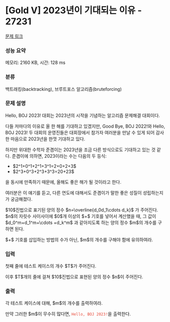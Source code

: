 # [Gold V] 2023년이 기대되는 이유 - 27231 

[문제 링크](https://www.acmicpc.net/problem/27231) 

### 성능 요약

메모리: 2160 KB, 시간: 128 ms

### 분류

백트래킹(backtracking), 브루트포스 알고리즘(bruteforcing)

### 문제 설명

<p>Hello, BOJ 2023! 대회는 2023년의 시작을 기념하는 알고리즘 문제해결 대회이다.</p>

<p>다들 저마다의 이유로 올 한 해를 기대하고 있겠지만, Good Bye, BOJ 2022!와 Hello, BOJ 2023! 두 대회의 운영진들은 대회장에서 참가자 여러분을 만날 수 있게 되어 감사한 마음으로 2023년을 한껏 기대하고 있다.</p>

<p>하지만 위대한 수학자 준겸이는 2023년을 조금 다른 방식으로도 기대하고 있는 것 같다. 준겸이에 의하면, 2023이라는 수는 다음의 두 등식:</p>

<ul>
	<li>$2^1+0^1+2^1+3^1=2+0+2+3$</li>
	<li>$2^3+0^3+2^3+3^3=20+23$</li>
</ul>

<p>을 동시에 만족하기 때문에, 올해도 좋은 해가 될 것이라고 한다.</p>

<p>여러분은 이 얘기를 듣고, 다른 연도에 대해서도 준겸이가 말한 좋은 성질이 성립하는지가 궁금해졌다.</p>

<p>$10$진법으로 표기된 양의 정수 $n=\overline{d_0d_1\cdots d_k}$ 가 주어진다. $n$의 자릿수 사이사이에 $0$개 이상의 $+$ 기호를 넣어서 계산했을 때, 그 값이 $d_0^m+d_1^m+\cdots +d_k^m$ 과 같아지도록 하는 양의 정수 $m$의 개수를 구하면 된다. </p>

<p>$+$ 기호를 삽입하는 방법의 수가 아닌, $m$의 개수를 구해야 함에 유의하여라. </p>

### 입력 

 <p>첫째 줄에 테스트 케이스의 개수 $T$가 주어진다.</p>

<p>이후 $T$개의 줄에 걸쳐 $10$진법으로 표현된 양의 정수 $n$이 주어진다.</p>

### 출력 

 <p>각 테스트 케이스에 대해, $m$의 개수를 출력하여라.</p>

<p>만약 그러한 $m$이 무수히 많다면, <span style="color:#e74c3c;"><code>Hello, BOJ 2023!</code></span>을 출력한다.</p>

